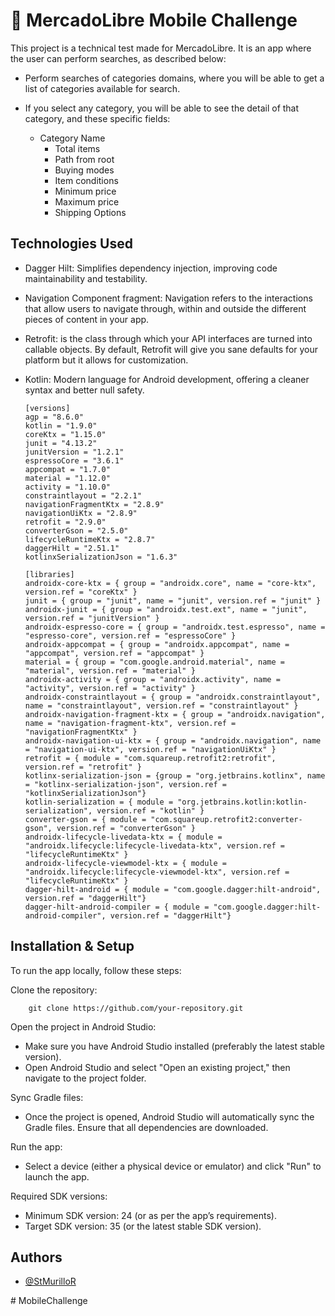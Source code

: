 
# 📲 MercadoLibre Mobile Challenge

This project is a technical test made for MercadoLibre. It is an app where the user can perform searches, as described below:

* Perform searches of categories domains, where you will be able to get a list of categories available for search.

* If you select any category, you will be able to see the detail of that category, and these specific fields:
    * Category Name
      * Total items
      * Path from root
      * Buying modes
      * Item conditions
      * Minimum price
      * Maximum price
      * Shipping Options


## Technologies Used

* Dagger Hilt: Simplifies dependency injection, improving code maintainability and testability.
* Navigation Component fragment: Navigation refers to the interactions that allow users to navigate through, within and outside the different pieces of content in your app.
* Retrofit: is the class through which your API interfaces are turned into callable objects. By default, Retrofit will give you sane defaults for your platform but it allows for customization.
* Kotlin: Modern language for Android development, offering a cleaner syntax and better null safety.

      [versions]
      agp = "8.6.0"
      kotlin = "1.9.0"
      coreKtx = "1.15.0"
      junit = "4.13.2"
      junitVersion = "1.2.1"
      espressoCore = "3.6.1"
      appcompat = "1.7.0"
      material = "1.12.0"
      activity = "1.10.0"
      constraintlayout = "2.2.1"
      navigationFragmentKtx = "2.8.9"
      navigationUiKtx = "2.8.9"
      retrofit = "2.9.0"
      converterGson = "2.5.0"
      lifecycleRuntimeKtx = "2.8.7"
      daggerHilt = "2.51.1"
      kotlinxSerializationJson = "1.6.3"
      
      [libraries]
      androidx-core-ktx = { group = "androidx.core", name = "core-ktx", version.ref = "coreKtx" }
      junit = { group = "junit", name = "junit", version.ref = "junit" }
      androidx-junit = { group = "androidx.test.ext", name = "junit", version.ref = "junitVersion" }
      androidx-espresso-core = { group = "androidx.test.espresso", name = "espresso-core", version.ref = "espressoCore" }
      androidx-appcompat = { group = "androidx.appcompat", name = "appcompat", version.ref = "appcompat" }
      material = { group = "com.google.android.material", name = "material", version.ref = "material" }
      androidx-activity = { group = "androidx.activity", name = "activity", version.ref = "activity" }
      androidx-constraintlayout = { group = "androidx.constraintlayout", name = "constraintlayout", version.ref = "constraintlayout" }
      androidx-navigation-fragment-ktx = { group = "androidx.navigation", name = "navigation-fragment-ktx", version.ref = "navigationFragmentKtx" }
      androidx-navigation-ui-ktx = { group = "androidx.navigation", name = "navigation-ui-ktx", version.ref = "navigationUiKtx" }
      retrofit = { module = "com.squareup.retrofit2:retrofit", version.ref = "retrofit" }
      kotlinx-serialization-json = {group = "org.jetbrains.kotlinx", name = "kotlinx-serialization-json", version.ref = "kotlinxSerializationJson"}
      kotlin-serialization = { module = "org.jetbrains.kotlin:kotlin-serialization", version.ref = "kotlin" }
      converter-gson = { module = "com.squareup.retrofit2:converter-gson", version.ref = "converterGson" }
      androidx-lifecycle-livedata-ktx = { module = "androidx.lifecycle:lifecycle-livedata-ktx", version.ref = "lifecycleRuntimeKtx" }
      androidx-lifecycle-viewmodel-ktx = { module = "androidx.lifecycle:lifecycle-viewmodel-ktx", version.ref = "lifecycleRuntimeKtx" }
      dagger-hilt-android = { module = "com.google.dagger:hilt-android", version.ref = "daggerHilt"}
      dagger-hilt-android-compiler = { module = "com.google.dagger:hilt-android-compiler", version.ref = "daggerHilt"}

## Installation & Setup

To run the app locally, follow these steps:

Clone the repository:

        git clone https://github.com/your-repository.git

Open the project in Android Studio:

* Make sure you have Android Studio installed (preferably the latest stable version).
* Open Android Studio and select "Open an existing project," then navigate to the project folder.

Sync Gradle files:

* Once the project is opened, Android Studio will automatically sync the Gradle files. Ensure that all dependencies are downloaded.

Run the app:

* Select a device (either a physical device or emulator) and click "Run" to launch the app.

Required SDK versions:

* Minimum SDK version: 24 (or as per the app’s requirements).
* Target SDK version: 35 (or the latest stable SDK version).


## Authors

- [@StMurilloR](https://github.com/StMurilloR)

#   M o b i l e C h a l l e n g e  
 